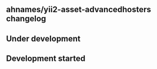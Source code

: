 ahnames/yii2-asset-advancedhosters changelog
--------------------------------------------

## Under development


## Development started

